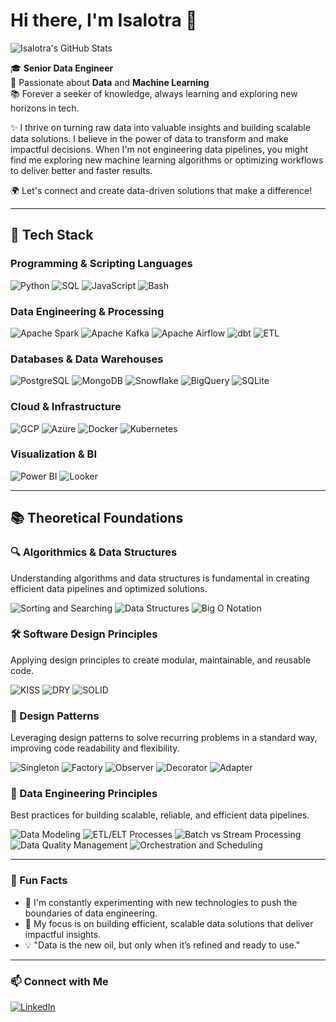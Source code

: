 # Hi there, I'm Isalotra 👋

![Isalotra's GitHub Stats](https://github-readme-stats.vercel.app/api?username=isalotra&show_icons=true&theme=radical)

🎓 **Senior Data Engineer**  
💼 Passionate about **Data** and **Machine Learning**  
📚 Forever a seeker of knowledge, always learning and exploring new horizons in tech.

✨ I thrive on turning raw data into valuable insights and building scalable data solutions. I believe in the power of data to transform and make impactful decisions. When I'm not engineering data pipelines, you might find me exploring new machine learning algorithms or optimizing workflows to deliver better and faster results.

🌍 Let's connect and create data-driven solutions that make a difference!

---

## 🚀 Tech Stack

### Programming & Scripting Languages
![Python](https://img.shields.io/badge/-Python-3776AB?logo=python&logoColor=white&style=flat)
![SQL](https://img.shields.io/badge/-SQL-336791?logo=postgresql&logoColor=white&style=flat)
![JavaScript](https://img.shields.io/badge/-JavaScript-F7DF1E?logo=javascript&logoColor=black&style=flat)
![Bash](https://img.shields.io/badge/-Bash-4EAA25?logo=gnu-bash&logoColor=white&style=flat)

### Data Engineering & Processing
![Apache Spark](https://img.shields.io/badge/-Apache%20Spark-E25A1C?logo=apachespark&logoColor=white&style=flat)
![Apache Kafka](https://img.shields.io/badge/-Apache%20Kafka-231F20?logo=apachekafka&logoColor=white&style=flat)
![Apache Airflow](https://img.shields.io/badge/-Apache%20Airflow-017CEE?logo=apacheairflow&logoColor=white&style=flat)
![dbt](https://img.shields.io/badge/-dbt-FF694B?logo=dbt&logoColor=white&style=flat)
![ETL](https://img.shields.io/badge/-ETL-4CAF50?style=flat)

### Databases & Data Warehouses
![PostgreSQL](https://img.shields.io/badge/-PostgreSQL-336791?logo=postgresql&logoColor=white&style=flat)
![MongoDB](https://img.shields.io/badge/-MongoDB-47A248?logo=mongodb&logoColor=white&style=flat)
![Snowflake](https://img.shields.io/badge/-Snowflake-29B5E8?logo=snowflake&logoColor=white&style=flat)
![BigQuery](https://img.shields.io/badge/-BigQuery-4285F4?logo=googlebigquery&logoColor=white&style=flat)
![SQLite](https://img.shields.io/badge/-SQLite-003B57?logo=sqlite&logoColor=white&style=flat)

### Cloud & Infrastructure
![GCP](https://img.shields.io/badge/-Google%20Cloud-4285F4?logo=googlecloud&logoColor=white&style=flat)
![Azure](https://img.shields.io/badge/-Azure-0078D4?logo=microsoftazure&logoColor=white&style=flat)
![Docker](https://img.shields.io/badge/-Docker-2496ED?logo=docker&logoColor=white&style=flat)
![Kubernetes](https://img.shields.io/badge/-Kubernetes-326CE5?logo=kubernetes&logoColor=white&style=flat)

### Visualization & BI
![Power BI](https://img.shields.io/badge/-Power%20BI-F2C811?logo=powerbi&logoColor=black&style=flat)
![Looker](https://img.shields.io/badge/-Looker-4285F4?logo=looker&logoColor=white&style=flat)


---

## 📚 Theoretical Foundations

### 🔍 Algorithmics & Data Structures
Understanding algorithms and data structures is fundamental in creating efficient data pipelines and optimized solutions.

![Sorting and Searching](https://img.shields.io/badge/-Sorting%20%26%20Searching-4CAF50?style=flat)
![Data Structures](https://img.shields.io/badge/-Data%20Structures-4CAF50?style=flat)
![Big O Notation](https://img.shields.io/badge/-Big%20O%20Notation-4CAF50?style=flat)

### 🛠️ Software Design Principles
Applying design principles to create modular, maintainable, and reusable code.

![KISS](https://img.shields.io/badge/-KISS%20(Keep%20It%20Simple%20Stupid)-FFD700?style=flat)
![DRY](https://img.shields.io/badge/-DRY%20(Don't%20Repeat%20Yourself)-FFD700?style=flat)
![SOLID](https://img.shields.io/badge/-SOLID%20Principles-FFD700?style=flat)

### 🧩 Design Patterns
Leveraging design patterns to solve recurring problems in a standard way, improving code readability and flexibility.

![Singleton](https://img.shields.io/badge/-Singleton-FF6347?style=flat)
![Factory](https://img.shields.io/badge/-Factory-FF6347?style=flat)
![Observer](https://img.shields.io/badge/-Observer-FF6347?style=flat)
![Decorator](https://img.shields.io/badge/-Decorator-FF6347?style=flat)
![Adapter](https://img.shields.io/badge/-Adapter-FF6347?style=flat)

### 🔗 Data Engineering Principles
Best practices for building scalable, reliable, and efficient data pipelines.

![Data Modeling](https://img.shields.io/badge/-Data%20Modeling-1E90FF?style=flat)
![ETL/ELT Processes](https://img.shields.io/badge/-ETL/ELT%20Processes-1E90FF?style=flat)
![Batch vs Stream Processing](https://img.shields.io/badge/-Batch%20vs%20Stream%20Processing-1E90FF?style=flat)
![Data Quality Management](https://img.shields.io/badge/-Data%20Quality%20Management-1E90FF?style=flat)
![Orchestration and Scheduling](https://img.shields.io/badge/-Orchestration%20%26%20Scheduling-1E90FF?style=flat)

---



### 🌟 Fun Facts

- 🌱 I'm constantly experimenting with new technologies to push the boundaries of data engineering.
- 🎯 My focus is on building efficient, scalable data solutions that deliver impactful insights.
- 💡 "Data is the new oil, but only when it’s refined and ready to use."

---

### 📫 Connect with Me

[![LinkedIn](https://img.shields.io/badge/LinkedIn-0077B5?logo=linkedin&logoColor=white&style=flat)](https://www.linkedin.com/in/isalotra-rakotoniaina-b43932184/)  
